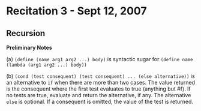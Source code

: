 Recitation 3 - Sept 12, 2007
============================ 

Recursion
--------- 

**Preliminary Notes**

(a) `(define (name arg1 arg2 ...) body)` is syntactic sugar for `(define name (lambda (arg1 arg2 ...) body))`

(b) `(cond (test consequent) (test consequent) ... (else alternative))` is an alternative to `if` when there are more than two cases. The value returned is the consequent where the first test evaluates to true (anything but #f). If no tests are true, evaluate and return the alternative, if any. The alternative `else` is optional. If a consequent is omitted, the value of the test is returned.